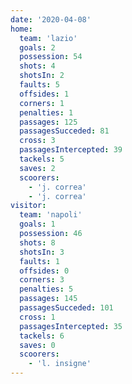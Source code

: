 ```yaml
---
date: '2020-04-08'
home:
  team: 'lazio'
  goals: 2
  possession: 54
  shots: 4
  shotsIn: 2
  faults: 5
  offsides: 1
  corners: 1
  penalties: 1
  passages: 125
  passagesSucceded: 81
  cross: 3
  passagesIntercepted: 39
  tackels: 5
  saves: 2
  scoorers:
    - 'j. correa'
    - 'j. correa'
visitor:
  team: 'napoli'
  goals: 1
  possession: 46
  shots: 8
  shotsIn: 3
  faults: 1
  offsides: 0
  corners: 3
  penalties: 5
  passages: 145
  passagesSucceded: 101
  cross: 1
  passagesIntercepted: 35
  tackels: 6
  saves: 0
  scoorers:
    - 'l. insigne'
---
```

